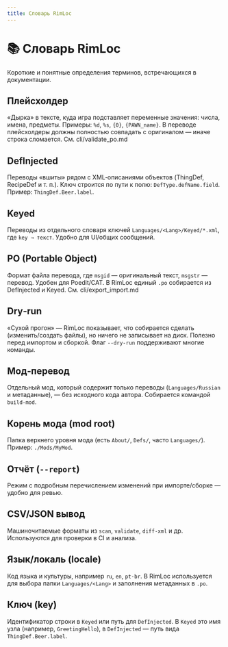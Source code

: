 ```yaml
---
title: Словарь RimLoc
---
```


# 📚 Словарь RimLoc

Короткие и понятные определения терминов, встречающихся в документации.

## Плейсхолдер

«Дырка» в тексте, куда игра подставляет переменные значения: числа, имена, предметы. Примеры: `%d`, `%s`, `{0}`, `{PAWN_name}`. В переводе плейсхолдеры должны полностью совпадать с оригиналом — иначе строка сломается. См. cli/validate_po.md

## DefInjected

Переводы «вшиты» рядом с XML‑описаниями объектов (ThingDef, RecipeDef и т. п.). Ключ строится по пути к полю: `DefType.defName.field`. Пример: `ThingDef.Beer.label`.

## Keyed

Переводы из отдельного словаря ключей `Languages/<Lang>/Keyed/*.xml`, где `key → текст`. Удобно для UI/общих сообщений.

## PO (Portable Object)

Формат файла перевода, где `msgid` — оригинальный текст, `msgstr` — перевод. Удобен для Poedit/CAT. В RimLoc единый `.po` собирается из DefInjected и Keyed. См. cli/export_import.md

## Dry‑run

«Сухой прогон» — RimLoc показывает, что собирается сделать (изменить/создать файлы), но ничего не записывает на диск. Полезно перед импортом и сборкой. Флаг `--dry-run` поддерживают многие команды.

## Мод‑перевод

Отдельный мод, который содержит только переводы (`Languages/Russian` и метаданные), — без исходного кода автора. Собирается командой `build-mod`.

## Корень мода (mod root)

Папка верхнего уровня мода (есть `About/`, `Defs/`, часто `Languages/`). Пример: `./Mods/MyMod`.

## Отчёт (`--report`)

Режим с подробным перечислением изменений при импорте/сборке — удобно для ревью.

## CSV/JSON вывод

Машиночитаемые форматы из `scan`, `validate`, `diff-xml` и др. Используются для проверки в CI и анализа.

## Язык/локаль (locale)

Код языка и культуры, например `ru`, `en`, `pt-br`. В RimLoc используется для выбора папки `Languages/<Lang>` и заполнения метаданных в `.po`.

## Ключ (key)

Идентификатор строки в `Keyed` или путь для `DefInjected`. В `Keyed` это имя узла (например, `GreetingHello`), в `DefInjected` — путь вида `ThingDef.Beer.label`.
